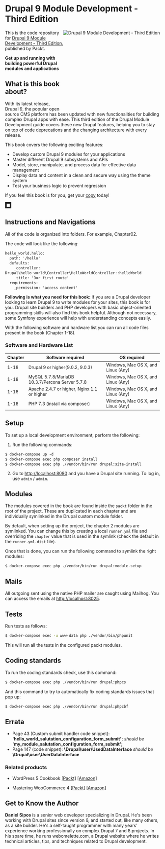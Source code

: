 # Drupal 9 Module Development - Third Edition

<a href="https://www.packtpub.com/web-development/drupal-9-module-development-third-edition?utm_source=github&utm_medium=repository&utm_campaign=9781800204621"><img src="https://www.packtpub.com/media/catalog/product/cache/4cdce5a811acc0d2926d7f857dceb83b/9/7/9781800204621-original_86.jpeg" alt="Drupal 9 Module Development - Third Edition" height="256px" align="right"></a>

This is the code repository for [Drupal 9 Module Development - Third Edition](https://www.packtpub.com/web-development/drupal-9-module-development-third-edition?utm_source=github&utm_medium=repository&utm_campaign=9781800204621), published by Packt.

**Get up and running with building powerful Drupal modules and applications**

## What is this book about?
With its latest release, Drupal 9, the popular open source CMS platform has been updated with new functionalities for building complex Drupal apps with ease. This third edition of the Drupal Module Development guide covers these new Drupal features, helping you to stay on top of code deprecations and the changing architecture with every release.

This book covers the following exciting features: 
* Develop custom Drupal 9 modules for your applications
* Master different Drupal 9 subsystems and APIs
* Model, store, manipulate, and process data for effective data management
* Display data and content in a clean and secure way using the theme system
* Test your business logic to prevent regression

If you feel this book is for you, get your [copy](https://www.amazon.com/dp/1800204620) today!

<a href="https://www.packtpub.com/?utm_source=github&utm_medium=banner&utm_campaign=GitHubBanner"><img src="https://raw.githubusercontent.com/PacktPublishing/GitHub/master/GitHub.png" 
alt="https://www.packtpub.com/" border="5" /></a>

## Instructions and Navigations
All of the code is organized into folders. For example, Chapter02.

The code will look like the following:
```
hello_world.hello:
  path: '/hello'
  defaults:
    _controller:  Drupal\hello_world\Controller\HelloWorldController::helloWorld
    _title: 'Our first route'
  requirements:
    _permission: 'access content'
```
**Following is what you need for this book:**
If you are a Drupal developer looking to learn Drupal 9 to write modules for your sites, this book is for you. Drupal site builders and PHP developers with basic object-oriented programming skills will also find this book helpful. Although not necessary, some Symfony experience will help with understanding concepts easily.

With the following software and hardware list you can run all code files present in the book (Chapter 1-18).

### Software and Hardware List

| Chapter  | Software required                               | OS required                        |
| -------- | ----------------------------------------------- | -----------------------------------|
| 1-18     | Drupal 9 or higher(9.0.2, 9.0.3)                | Windows, Mac OS X, and Linux (Any) |
| 1-18     | MySQL 5.7.8/MariaDB 10.3.7/Percona Server 5.7.8 | Windows, Mac OS X, and Linux (Any) |
| 1-18     | Apache 2.4.7 or higher, Nginx 1.1 or higher     | Windows, Mac OS X, and Linux (Any) |
| 1-18     | PHP 7.3 (install via composer)                  | Windows, Mac OS X, and Linux (Any) |

## Setup

To set up a local development environment, perform the following:

1. Run the following commands:

```
$ docker-compose up -d
$ docker-compose exec php composer install
$ docker-compose exec php ./vendor/bin/run drupal:site-install
```

2. Go to [http://localhost:8080](http://localhost:8080) and you have a Drupal site running. To log in, use `admin` / `admin`.

## Modules

The modules covered in the book are found inside the `packt` folder in the root of the project. These are duplicated in each chapter and are individually symlinked in the Drupal custom module folder.

By default, when setting up the project, the chapter 2 modules are symlinked. You can change this by creating a local `runner.yml` file and overriding the `chapter` value that is used in the symlink (check the default in the `runner.yml.dist` file).

Once that is done, you can run the following command to symlink the right modules:

```bash
$ docker-compose exec php ./vendor/bin/run drupal:module-setup
```

## Mails

All outgoing sent using the native PHP mailer are caught using Mailhog. You can access the emails at [http://localhost:8025](http://localhost:8025).

## Tests

Run tests as follows:

```bash
$ docker-compose exec -u www-data php ./vendor/bin/phpunit
```

This will run all the tests in the configured packt modules.

## Coding standards

To run the coding standards check, use this command:

```bash
$ docker-compose exec php ./vendor/bin/run drupal:phpcs
```

And this command to try to automatically fix coding standards issues that pop up:

```bash
$ docker-compose exec php ./vendor/bin/run drupal:phpcbf
```

## Errata
* Page 43 (Custom submit handler code snippet): **'hello_world_salutation_configuration_form_submit';** _should be_ **'my_module_salutation_configuration_form_submit';**
* Page 147 (code snippet): **\Drupal\user\UsedDataInterface** _should be_ **\Drupal\user\UserDataInterface**

### Related products <Other books you may enjoy>
* WordPress 5 Cookbook [[Packt]](https://www.packtpub.com/business-other/wordpress-5-cookbook?utm_source=github&utm_medium=repository&utm_campaign=9781838986506) [[Amazon]](https://www.amazon.com/dp/1838986502)

* Mastering WooCommerce 4 [[Packt]](https://www.packtpub.com/web-development/mastering-woocommerce?utm_source=github&utm_medium=repository&utm_campaign=9781838822835) [[Amazon]](https://www.amazon.com/dp/1838822836)

## Get to Know the Author
**Daniel Sipos**
is a senior web developer specializing in Drupal. He's been working with Drupal sites since version 6, and started out, like many others, as a site builder. He's a self-taught programmer with many years' experience working professionally on complex Drupal 7 and 8 projects. In his spare time, he runs webomelette.com, a Drupal website where he writes technical articles, tips, and techniques related to Drupal development.
